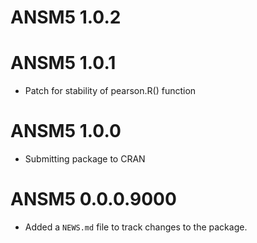 # ANSM5 1.0.2

# ANSM5 1.0.1

* Patch for stability of pearson.R() function

# ANSM5 1.0.0

* Submitting package to CRAN

# ANSM5 0.0.0.9000

* Added a `NEWS.md` file to track changes to the package.
